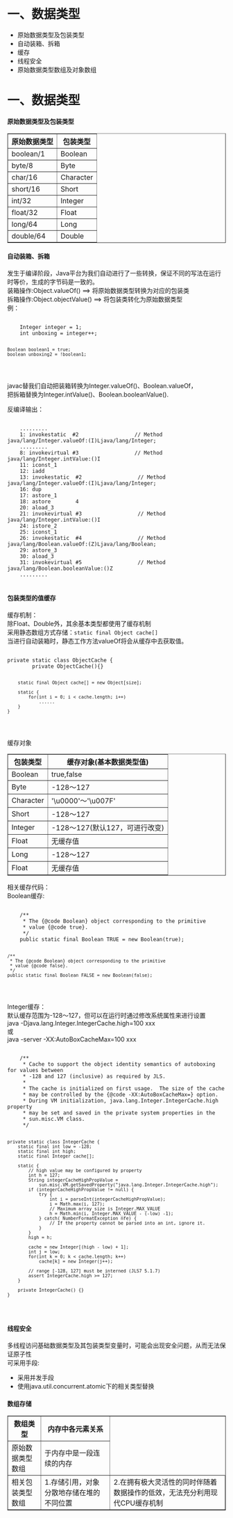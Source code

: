 <h1>一、数据类型</h1><ul>	<li>原始数据类型及包装类型</li>	<li>自动装箱、拆箱</li>	<li>缓存</li>	<li>线程安全</li>	<li>原始数据类型数组及对象数组</li></ul><h1>一、数据类型</h1><h4>原始数据类型及包装类型</h4><table border="1">	<tr>		<th>原始数据类型</th>		<th>包装类型</th>	</tr>	<tr>		<td>boolean/1</td>		<td>Boolean</td>	</tr>	<tr>		<td>byte/8</td>		<td>Byte</td>	</tr>	<tr>		<td>char/16</td>		<td>Character</td>	</tr>	<tr>		<td>short/16</td>		<td>Short</td>	</tr>	<tr>		<td>int/32</td>		<td>Integer</td>	</tr>	<tr>		<td>float/32</td>		<td>Float</td>	</tr>	<tr>		<td>long/64</td>		<td>Long</td>	</tr>	<tr>		<td>double/64</td>		<td>Double</td>	</tr></table><h4>自动装箱、拆箱</h4>发生于编译阶段，Java平台为我们自动进行了一些转换，保证不同的写法在运行时等价，生成的字节码是一致的。<br \>装箱操作:Object.valueOf() ==> 将原始数据类型转换为对应的包装类<br \>拆箱操作:Object.objectValue() ==> 将包装类转化为原始数据类型<br \>例：<pre><code>	Integer integer = 1;	int unboxing = integer++;	Boolean boolean1 = true;	boolean unboxing2 = !boolean1;</code></pre>javac替我们自动把装箱转换为Integer.valueOf()、Boolean.valueOf，<br \>把拆箱替换为Integer.intValue()、Boolean.booleanValue().<br \>反编译输出：<pre><code>	.........	1: invokestatic  #2                  // Method java/lang/Integer.valueOf:(I)Ljava/lang/Integer;	.........	8: invokevirtual #3                  // Method java/lang/Integer.intValue:()I	11: iconst_1	12: iadd	13: invokestatic  #2                  // Method java/lang/Integer.valueOf:(I)Ljava/lang/Integer;	16: dup	17: astore_1	18: astore        4	20: aload_3	21: invokevirtual #3                  // Method java/lang/Integer.intValue:()I	24: istore_2	25: iconst_1	26: invokestatic  #4                  // Method java/lang/Boolean.valueOf:(Z)Ljava/lang/Boolean;	29: astore_3	30: aload_3	31: invokevirtual #5                  // Method java/lang/Boolean.booleanValue:()Z	.........</code></pre><h4>包装类型的值缓存</h4>缓存机制：<br \>除Float、Double外，其余基本类型都使用了缓存机制<br \>采用静态数组方式存储：<code>static final Object cache[]</code><br \>当进行自动装箱时，静态工作方法valueOf将会从缓存中去获取值。<br \><pre><code>private static class ObjectCache {        private ObjectCache(){}        static final Object cache[] = new Object[size];        static {            for(int i = 0; i < cache.length; i++)                ......        }    }</code></pre>缓存对象<table border="1">	<tr>		<th>包装类型</th>		<th>缓存对象(基本数据类型值)</th>	</tr>	<tr>		<td>Boolean</td>		<td>true,false</td>	</tr>	<tr>		<td>Byte</td>		<td>-128～127</td>	</tr>	<tr>		<td>Character</td>		<td>'\u0000'～'\u007F'</td>	</tr>	<tr>		<td>Short</td>		<td>-128～127</td>	</tr>	<tr>		<td>Integer</td>		<td>-128～127(默认127，可进行改变)</td>	</tr>	<tr>		<td>Float</td>		<td>无缓存值</td>	</tr>	<tr>		<td>Long</td>		<td>-128～127</td>	</tr>	<tr>		<td>Float</td>		<td>无缓存值</td>	</tr></table>相关缓存代码：<br \>Boolean缓存:<br \><pre><code>    /**     * The {@code Boolean} object corresponding to the primitive     * value {@code true}.     */    public static final Boolean TRUE = new Boolean(true);    /**     * The {@code Boolean} object corresponding to the primitive     * value {@code false}.     */    public static final Boolean FALSE = new Boolean(false);</code></pre>Integer缓存：<br \>默认缓存范围为-128～127，但可以在运行时通过修改系统属性来进行设置<br \>java -Djava.lang.Integer.IntegerCache.high=100 xxx<br \>或<br \>java -server -XX:AutoBoxCacheMax=100 xxx<br \><pre><code>    /**     * Cache to support the object identity semantics of autoboxing for values between     * -128 and 127 (inclusive) as required by JLS.     *     * The cache is initialized on first usage.  The size of the cache     * may be controlled by the {@code -XX:AutoBoxCacheMax=<size>} option.     * During VM initialization, java.lang.Integer.IntegerCache.high property     * may be set and saved in the private system properties in the     * sun.misc.VM class.     */    private static class IntegerCache {        static final int low = -128;        static final int high;        static final Integer cache[];        static {            // high value may be configured by property            int h = 127;            String integerCacheHighPropValue =                sun.misc.VM.getSavedProperty("java.lang.Integer.IntegerCache.high");            if (integerCacheHighPropValue != null) {                try {                    int i = parseInt(integerCacheHighPropValue);                    i = Math.max(i, 127);                    // Maximum array size is Integer.MAX_VALUE                    h = Math.min(i, Integer.MAX_VALUE - (-low) -1);                } catch( NumberFormatException nfe) {                    // If the property cannot be parsed into an int, ignore it.                }            }            high = h;            cache = new Integer[(high - low) + 1];            int j = low;            for(int k = 0; k < cache.length; k++)                cache[k] = new Integer(j++);            // range [-128, 127] must be interned (JLS7 5.1.7)            assert IntegerCache.high >= 127;        }        private IntegerCache() {}    }</code></pre><h4>线程安全</h4>多线程访问基础数据类型及其包装类型变量时，可能会出现安全问题，从而无法保证原子性<br \>可采用手段:<ul>	<li>采用并发手段</li>	<li>使用java.util.concurrent.atomic下的相关类型替换</li></ul><h4>数组存储</h4><table border="1">	<tr>		<th>数组类型</th>		<th>内存中各元素关系</th>	</tr>	<tr>		<td>原始数据类型数组</td>		<td>于内存中是一段连续的内存</td>	</tr>	<tr>		<td rowspan="2">相关包装类型数组</td>		<td>1.存储引用，对象分散地存储在堆的不同位置</td>		<td>2.在拥有极大灵活性的同时伴随着数据操作的低效，无法充分利用现代CPU缓存机制</td>	</tr></table>